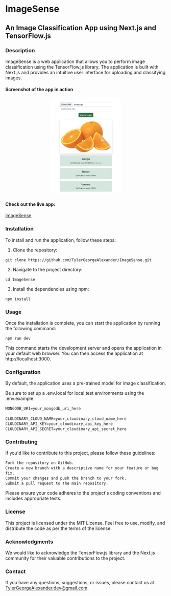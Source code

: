 # ImageSense
## An Image Classification App using Next.js and TensorFlow.js
### Description

ImageSense is a web application that allows you to perform image classification using the TensorFlow.js library. The application is built with Next.js and provides an intuitive user interface for uploading and classifying images.

#### Screenshot of the app in action
<!-- ![Screenshot of ImageSense](/public/ImageSenseDemo.png) -->
<p align="center">
  <img src="./public/ImageSenseDemo.png" alt="Alt Text" style="max-width: 100%; height: 300px;" />
</p>

#### Check out the live app:
[ImageSense](https://image-sense.herokuapp.com/)

### Installation

To install and run the application, follow these steps:

1. Clone the repository:
 
```
git clone https://github.com/TylerGeorgeAlexander/ImageSense.git
```

2. Navigate to the project directory:

```
cd ImageSense
```

3. Install the dependencies using npm:

```
npm install
```

### Usage

Once the installation is complete, you can start the application by running the following command:
```
npm run dev
```
This command starts the development server and opens the application in your default web browser. You can then access the application at http://localhost:3000.

### Configuration

By default, the application uses a pre-trained model for image classification. 

Be sure to set up a .env.local for local test environments using the .env.example
```
MONGODB_URI=your_mongodb_uri_here

CLOUDINARY_CLOUD_NAME=your_cloudinary_cloud_name_here
CLOUDINARY_API_KEY=your_cloudinary_api_key_here
CLOUDINARY_API_SECRET=your_cloudinary_api_secret_here
```

### Contributing

If you'd like to contribute to this project, please follow these guidelines:

    Fork the repository on GitHub.
    Create a new branch with a descriptive name for your feature or bug fix.
    Commit your changes and push the branch to your fork.
    Submit a pull request to the main repository.

Please ensure your code adheres to the project's coding conventions and includes appropriate tests.

### License

This project is licensed under the MIT License. Feel free to use, modify, and distribute the code as per the terms of the license.

### Acknowledgments

We would like to acknowledge the TensorFlow.js library and the Next.js community for their valuable contributions to the project.

### Contact

If you have any questions, suggestions, or issues, please contact us at TylerGeorgeAlexander.dev@gmail.com.